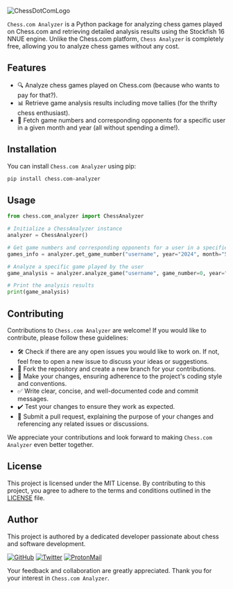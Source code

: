 ![ChessDotComLogo](https://images.chesscomfiles.com/uploads/v1/images_users/tiny_mce/PedroPinhata/phpNgJfyb.png)

`Chess.com Analyzer` is a Python package for analyzing chess games played on Chess.com and retrieving detailed analysis results using the Stockfish 16 NNUE engine. Unlike the Chess.com platform, `Chess Analyzer` is completely free, allowing you to analyze chess games without any cost.

## Features

- 🔍 Analyze chess games played on Chess.com (because who wants to pay for that?).
- 📊 Retrieve game analysis results including move tallies (for the thrifty chess enthusiast).
- 📅 Fetch game numbers and corresponding opponents for a specific user in a given month and year (all without spending a dime!).

## Installation

You can install `Chess.com Analyzer` using pip:

```bash
pip install chess.com-analyzer
```

## Usage

```python
from chess.com_analyzer import ChessAnalyzer

# Initialize a ChessAnalyzer instance
analyzer = ChessAnalyzer()

# Get game numbers and corresponding opponents for a user in a specified month and year
games_info = analyzer.get_game_number("username", year="2024", month="5")

# Analyze a specific game played by the user
game_analysis = analyzer.analyze_game("username", game_number=0, year="2024", month="5")

# Print the analysis results
print(game_analysis)
```

## Contributing

Contributions to `Chess.com Analyzer` are welcome! If you would like to contribute, please follow these guidelines:

- 🛠️ Check if there are any open issues you would like to work on. If not, feel free to open a new issue to discuss your ideas or suggestions.
- 🍴 Fork the repository and create a new branch for your contributions.
- 📝 Make your changes, ensuring adherence to the project's coding style and conventions.
- ✅ Write clear, concise, and well-documented code and commit messages.
- ✔️ Test your changes to ensure they work as expected.
- 🚀 Submit a pull request, explaining the purpose of your changes and referencing any related issues or discussions.

We appreciate your contributions and look forward to making `Chess.com Analyzer` even better together.

## License

This project is licensed under the MIT License. By contributing to this project, you agree to adhere to the terms and conditions outlined in the [LICENSE](https://github.com/BlackCage/Free-Chess-Analyzer/blob/main/LICENSE) file.

## Author

This project is authored by a dedicated developer passionate about chess and software development.

[![GitHub](https://img.shields.io/badge/GitHub-100000?style=for-the-badge&logo=github&logoColor=white)](https://github.com/BlackCage) [![Twitter](https://img.shields.io/badge/Twitter-000000?style=for-the-badge&logo=twitter&logoColor=white)](https://twitter.com/BlackByte_) [![ProtonMail](https://img.shields.io/badge/ProtonMail-8B89CC?style=for-the-badge&logo=protonmail&logoColor=white)](mailto:blackcage_faq@proton.me)

Your feedback and collaboration are greatly appreciated. Thank you for your interest in `Chess.com Analyzer`.
